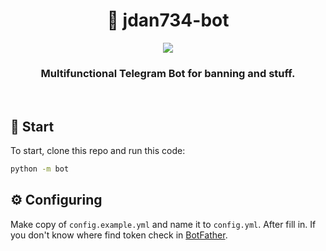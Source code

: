 <div align="center">
  <h1>🤖 jdan734-bot</h1>
  <a href="https://t.me/jdan734_bot" target="__blank"><img src="https://img.shields.io/badge/Telegram-Bot-blue.svg?logo=telegram"></a><br/>
  <h3>Multifunctional Telegram Bot for banning and stuff.</h3>
</div><br>

## 🚀 Start
To start, clone this repo and run this code:
```sh
python -m bot
```

## ⚙️ Configuring
Make copy of `config.example.yml` and name it to `config.yml`. After fill in. If you don't know where find token check in [BotFather](t.me/BotFather).
